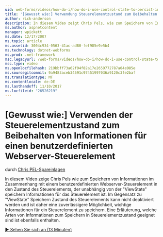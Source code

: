 ```yaml
---
uid: web-forms/videos/how-do-i/how-do-i-use-control-state-to-persist-information-for-a-custom-web-server-control
title: '[Gewusst wie:] Verwendung Steuerelementzustand zum Beibehalten von Informationen für einen benutzerdefinierten Webserver-Steuerelement | Microsoft Docs'
author: rick-anderson
description: In diesem Video zeigt Chris Pels, wie zum Speichern von Informationen im Zusammenhang mit einem benutzerdefinierten Webserver-Steuerelement in den Zustand des Steuerelements, der unabhängig von der "ViewState" Speichern ist...
ms.author: aspnetcontent
manager: wpickett
ms.date: 12/17/2007
ms.topic: article
ms.assetid: 3004c934-0563-41ac-ad80-fef985e9e5b4
ms.technology: dotnet-webforms
ms.prod: .net-framework
msc.legacyurl: /web-forms/videos/how-do-i/how-do-i-use-control-state-to-persist-information-for-a-custom-web-server-control
msc.type: video
ms.openlocfilehash: 219bbff73a62f94f82a17e2659772787a04e985e
ms.sourcegitcommit: 9a9483aceb34591c97451997036a9120c3fe2baf
ms.translationtype: MT
ms.contentlocale: de-DE
ms.lasthandoff: 11/10/2017
ms.locfileid: "26526219"
---
```

<a name="how-do-i-use-control-state-to-persist-information-for-a-custom-web-server-control"></a>[Gewusst wie:] Verwenden der Steuerelementzustand zum Beibehalten von Informationen für einen benutzerdefinierten Webserver-Steuerelement
====================
durch [Chris PEL-Spareinlagen](https://twitter.com/chrispels)

In diesem Video zeige Chris Pels wie zum Speichern von Informationen im Zusammenhang mit einem benutzerdefinierten Webserver-Steuerelement in den Zustand des Steuerelements, der unabhängig von der "ViewState" speichern Informationen für das Steuerelement ist. Im Gegensatz zu "ViewState" Speichern Zustand des Steuerelements kann nicht deaktiviert werden und ist daher eine zuverlässigere Möglichkeit, wichtige Informationen für ein Steuerelement zu speichern. Eine Erläuterung, welche Arten von Informationen zum Speichern in Steuerelementzustand geeignet sind ist ebenfalls enthalten.

[&#9654; Sehen Sie sich an (13 Minuten)](https://channel9.msdn.com/Blogs/ASP-NET-Site-Videos/how-do-i-use-control-state-to-persist-information-for-a-custom-web-server-control)
